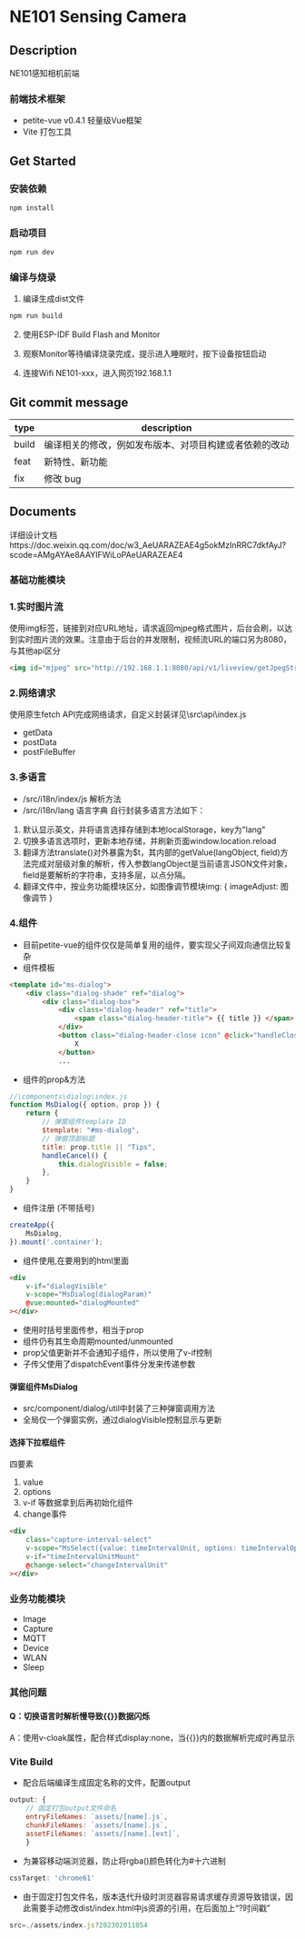 <h1>NE101 Sensing Camera</h1>

## Description

NE101感知相机前端

### 前端技术框架

- petite-vue v0.4.1 轻量级Vue框架
- Vite 打包工具

## Get Started

### 安装依赖

```bash
npm install
```

### 启动项目

```bash
npm run dev
```

### 编译与烧录
1. 编译生成dist文件
```bash
npm run build
```
2. 使用ESP-IDF Build Flash and Monitor

3. 观察Monitor等待编译烧录完成，提示进入睡眠时，按下设备按钮启动

4. 连接Wifi NE101-xxx，进入网页192.168.1.1
## Git commit message

| type     | description                                            |
| -------- | ------------------------------------------------------ |
| build    | 编译相关的修改，例如发布版本、对项目构建或者依赖的改动 |
| feat     | 新特性、新功能                                         |
| fix      | 修改 bug                                               |

## Documents

详细设计文档https://doc.weixin.qq.com/doc/w3_AeUARAZEAE4g5okMzInRRC7dkfAyJ?scode=AMgAYAe8AAYIFWiLoPAeUARAZEAE4


### 基础功能模块

### 1.实时图片流
使用img标签，链接到对应URL地址，请求返回mjpeg格式图片，后台会刷，以达到实时图片流的效果。注意由于后台的并发限制，视频流URL的端口另为8080，与其他api区分
``` html
<img id="mjpeg" src="http://192.168.1.1:8080/api/v1/liveview/getJpegStream">
```

### 2.网络请求
使用原生fetch API完成网络请求，自定义封装详见\src\api\index.js
* getData
* postData
* postFileBuffer

### 3.多语言
* /src/i18n/index/js 解析方法
* /src/i18n/lang 语言字典
自行封装多语言方法如下：
1) 默认显示英文，并将语言选择存储到本地localStorage，key为"lang"
2) 切换多语言选项时，更新本地存储，并刷新页面window.location.reload
3) 翻译方法translate()对外暴露为$t，其内部的getValue(langObject, field)方法完成对层级对象的解析，传入参数langObject是当前语言JSON文件对象，field是要解析的字符串，支持多层，以点分隔。
4) 翻译文件中，按业务功能模块区分，如图像调节模块img: { imageAdjust: 图像调节 }

### 4.组件
* 目前petite-vue的组件仅仅是简单复用的组件，要实现父子间双向通信比较复杂
* 组件模板
``` html
<template id="ms-dialog">
    <div class="dialog-shade" ref="dialog">
        <div class="dialog-box">
            <div class="dialog-header" ref="title">
                <span class="dialog-header-title"> {{ title }} </span>
            </div>
            <button class="dialog-header-close icon" @click="handleClose">
                X
            </button>
            ...
```
* 组件的prop&方法
```js
//\components\dialog\index.js
function MsDialog({ option, prop }) {
    return {
        // 弹窗组件template ID
        $template: "#ms-dialog",
        // 弹窗顶部标题
        title: prop.title || "Tips",
        handleCancel() {
            this.dialogVisible = false;
        },
    }
}
```
* 组件注册 (不带括号)
``` js
createApp({
    MsDialog,
}).mount('.container');
```

* 组件使用,在要用到的html里面
``` html
<div
    v-if="dialogVisible"
    v-scope="MsDialog(dialogParam)"
    @vue:mounted="dialogMounted"
></div>
```
* 使用时括号里面传参，相当于prop
* 组件仍有其生命周期mounted/unmounted
* prop父值更新并不会通知子组件，所以使用了v-if控制
* 子传父使用了dispatchEvent事件分发来传递参数

#### 弹窗组件MsDialog
* src/component/dialog/util中封装了三种弹窗调用方法
* 全局仅一个弹窗实例，通过dialogVisible控制显示与更新
#### 选择下拉框组件
四要素
1. value
2. options
3. v-if 等数据拿到后再初始化组件
4. change事件
``` html
<div
    class="capture-interval-select"
    v-scope="MsSelect({value: timeIntervalUnit, options: timeIntervalOptions})"
    v-if="timeIntervalUnitMount"
    @change-select="changeIntervalUnit"
></div>
```

### 业务功能模块
* Image
* Capture
* MQTT
* Device
* WLAN
* Sleep

### 其他问题
#### Q：切换语言时解析慢导致{{}}数据闪烁
A：使用v-cloak属性，配合样式display:none，当{{}}内的数据解析完成时再显示

### Vite Build
* 配合后端编译生成固定名称的文件，配置output
``` js
output: {
    // 固定打包output文件命名
    entryFileNames: `assets/[name].js`,
    chunkFileNames: `assets/[name].js`,
    assetFileNames: `assets/[name].[ext]`,
    }
```
* 为兼容移动端浏览器，防止将rgba()颜色转化为#十六进制
``` js
cssTarget: 'chrome61'
```

* 由于固定打包文件名，版本迭代升级时浏览器容易请求缓存资源导致错误，因此需要手动修改dist/index.html中js资源的引用，在后面加上“?时间戳”
``` js
src=./assets/index.js?202302011054
```
